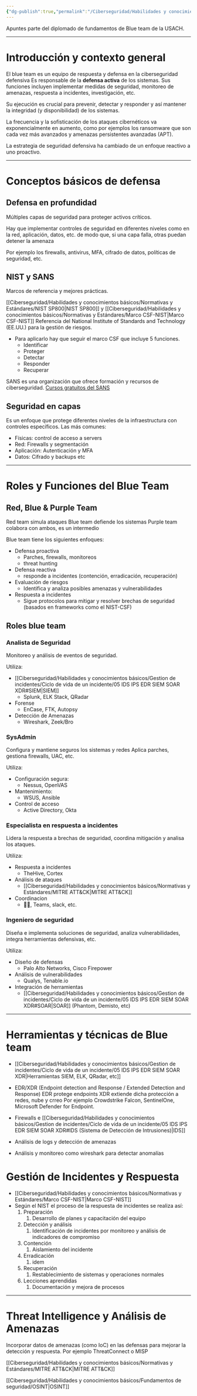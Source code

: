 ```yaml
---
{"dg-publish":true,"permalink":"/Ciberseguridad/Habilidades y conocimientos básicos/Fundamentos de seguridad/Diplomado en Fundamentos de Blue Team/Fundamentos de Blue Team Día 1/"}
---
```


Apuntes parte del diplomado de fundamentos de Blue team de la USACH.

---

# Introducción y contexto general

El blue team es un equipo de respuesta y defensa en la ciberseguridad defensiva
Es responsable de la **defensa activa** de los sistemas. Sus funciones incluyen implementar medidas de seguridad, monitoreo de amenazas, respuesta a incidentes, investigación, etc.

Su ejecución es crucial para prevenir, detectar y responder y así mantener la integridad (y disponibilidad) de los sistemas.

La frecuencia y la sofisticación de los ataques cibernéticos va exponencialmente en aumento, como por ejemplos los ransomware que son cada vez más avanzados y amenazas persistentes avanzadas (APT).

La estrategia de seguridad defensiva ha cambiado de un enfoque reactivo a uno proactivo.

---

# Conceptos básicos de defensa

## Defensa en profundidad
Múltiples capas de seguridad para proteger activos críticos.

Hay que implementar controles de seguridad en diferentes niveles como en la red, aplicación, datos, etc. de modo que, si una capa falla, otras puedan detener la amenaza

Por ejemplo los firewalls, antivirus, MFA, cifrado de datos, políticas de seguridad, etc.

## NIST y SANS
Marcos de referencia y mejores prácticas.

[[Ciberseguridad/Habilidades y conocimientos básicos/Normativas y Estándares/NIST SP800\|NIST SP800]] y [[Ciberseguridad/Habilidades y conocimientos básicos/Normativas y Estándares/Marco CSF-NIST\|Marco CSF-NIST]]
Referencia del National Institute of Standards and Technology (EE.UU.) para la gestión de riesgos.
- Para aplicarlo hay que seguir el marco CSF que incluye 5 funciones.
	- Identificar
	- Proteger
	- Detectar
	- Responder
	- Recuperar

SANS es una organización que ofrece formación y recursos de ciberseguridad.
<a href="https://www.cyberaces.org/">Cursos gratuitos del SANS </a>

## Seguridad en capas
Es un enfoque que protege diferentes niveles de la infraestructura con controles específicos.
Las más comunes:
- Físicas: control de acceso a servers
- Red: Firewalls y segmentación
- Aplicación: Autenticación y MFA
- Datos: Cifrado y backups
etc

---
# Roles y Funciones del Blue Team

## Red, Blue & Purple Team

Red team simula ataques
Blue team defiende los sistemas
Purple team colabora con ambos, es un intermedio

Blue team tiene los siguientes enfoques:
- Defensa proactiva
	- Parches, firewalls, monitoreos
	- threat hunting
- Defensa reactiva
	- responde a incidentes (contención, erradicación, recuperación)
- Evaluación de riesgos
	- Identifica y analiza posibles amenazas y vulnerabilidades
- Respuesta a incidentes
	- Sigue protocolos para mitigar y resolver brechas de seguridad (basados en frameworks como el NIST-CSF)

## Roles blue team

### Analista de Seguridad
Monitoreo y análisis de eventos de seguridad.

Utiliza:
- [[Ciberseguridad/Habilidades y conocimientos básicos/Gestion de incidentes/Ciclo de vida de un incidente/05 IDS IPS EDR SIEM SOAR XDR#SIEM\|SIEM]]
	- Splunk, ELK Stack, QRadar
- Forense
	- EnCase, FTK, Autopsy
- Detección de Amenazas
	- Wireshark, Zeek/Bro

### SysAdmin
Configura y mantiene seguros los sistemas y redes
Aplica parches, gestiona firewalls, UAC, etc.

Utiliza:
- Configuración segura:
	- Nessus, OpenVAS
- Mantenimiento:
	- WSUS, Ansible
- Control de acceso
	- Active Directory, Okta

### Especialista en respuesta a incidentes
Lidera la respuesta a brechas de seguridad, coordina mitigación y analisa los ataques.

Utiliza:
- Respuesta a incidentes
	- TheHive, Cortex
- Análisis de ataques
	- [[Ciberseguridad/Habilidades y conocimientos básicos/Normativas y Estándares/MITRE ATT&CK\|MITRE ATT&CK]]
- Coordinacion
	- 🤷‍♀️, Teams, slack, etc.

### Ingeniero de seguridad
Diseña e implementa soluciones de seguridad, analiza vulnerabilidades, integra herramientas defensivas, etc.

Utiliza:
- Diseño de defensas
	- Palo Alto Networks, Cisco Firepower
- Análisis de vulnerabilidades
	- Qualys, Tenable.io
- Integración de herramientas
	- [[Ciberseguridad/Habilidades y conocimientos básicos/Gestion de incidentes/Ciclo de vida de un incidente/05 IDS IPS EDR SIEM SOAR XDR#SOAR\|SOAR]] (Phantom, Demisto, etc)

---

# Herramientas y técnicas de Blue team

- [[Ciberseguridad/Habilidades y conocimientos básicos/Gestion de incidentes/Ciclo de vida de un incidente/05 IDS IPS EDR SIEM SOAR XDR\|Herramientas SIEM, ELK, QRadar, etc]]

- EDR/XDR (Endpoint detection and Response / Extended Detection and Response)
	EDR protege endpoints
	XDR extiende dicha protección a redes, nube y crreo
Por ejemplo Crowdstrike Falcon, SentinelOne, Microsoft Defender for Endpoint.

- Firewalls e [[Ciberseguridad/Habilidades y conocimientos básicos/Gestion de incidentes/Ciclo de vida de un incidente/05 IDS IPS EDR SIEM SOAR XDR#IDS (Sistema de Detección de Intrusiones)\|IDS]]

- Análisis de logs y detección de amenazas

- Análisis y monitoreo como wireshark para detectar anomalías

# Gestión de Incidentes y Respuesta

- [[Ciberseguridad/Habilidades y conocimientos básicos/Normativas y Estándares/Marco CSF-NIST\|Marco CSF-NIST]]
- Según el NIST el proceso de la respuesta de incidentes se realiza así:
	1. Preparación
		1. Desarrollo de planes y capacitación del equipo
	2. Detección y análisis
		1. Identificación de incidentes por monitoreo y análisis de indicadores de compromiso
	3. Contención
		1. Aislamiento del incidente
	4. Erradicación
		1. idem
	5. Recuperación
		1. Restablecimiento de sistemas y operaciones normales
	6. Lecciones aprendidas
		1. Documentación y mejora de procesos

---

# Threat Intelligence y Análisis de Amenazas
Incorporar datos de amenazas (como IoC) en las defensas para mejorar la detección y respuesta.
Por ejemplo ThreatConnect o MISP

[[Ciberseguridad/Habilidades y conocimientos básicos/Normativas y Estándares/MITRE ATT&CK\|MITRE ATT&CK]]

[[Ciberseguridad/Habilidades y conocimientos básicos/Fundamentos de seguridad/OSINT\|OSINT]]

